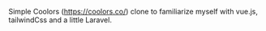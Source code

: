 Simple Coolors (https://coolors.co/) clone to familiarize myself with vue.js, tailwindCss and a little Laravel.
